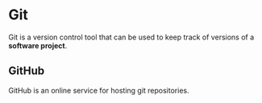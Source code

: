 # Git

Git is a version control tool that can be used to keep track of versions of a **software project**.

## GitHub

GitHub is an online service for hosting git repositories.
